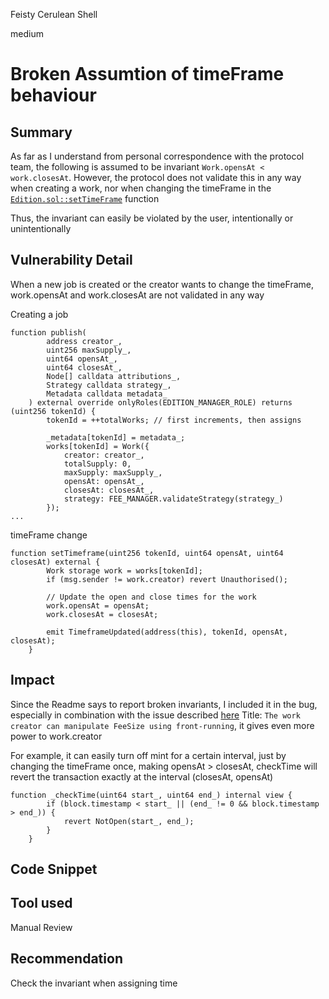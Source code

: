 Feisty Cerulean Shell

medium

# Broken Assumtion of timeFrame behaviour

## Summary
As far as I understand from personal correspondence with the protocol team, the following is assumed to be invariant
`Work.opensAt < work.closesAt`. However, the protocol does not validate this in any way when creating a work, nor when changing the timeFrame in the [`Edition.sol::setTimeFrame`](https://github.com/sherlock-audit/2024-04-titles/blob/main/wallflower-contract-v2/src/editions/Edition.sol#L401-L401) function

Thus, the invariant can easily be violated by the user, intentionally or unintentionally

## Vulnerability Detail
When a new job is created or the creator wants to change the timeFrame, work.opensAt and work.closesAt are not validated in any way

Creating a job
```solidity
function publish(
        address creator_,
        uint256 maxSupply_,
        uint64 opensAt_,
        uint64 closesAt_,
        Node[] calldata attributions_,
        Strategy calldata strategy_,
        Metadata calldata metadata_
    ) external override onlyRoles(EDITION_MANAGER_ROLE) returns (uint256 tokenId) {
        tokenId = ++totalWorks; // first increments, then assigns

        _metadata[tokenId] = metadata_;
        works[tokenId] = Work({
            creator: creator_,
            totalSupply: 0,
            maxSupply: maxSupply_,
            opensAt: opensAt_,
            closesAt: closesAt_,
            strategy: FEE_MANAGER.validateStrategy(strategy_)
        });
...
```
timeFrame change
```solidity
function setTimeframe(uint256 tokenId, uint64 opensAt, uint64 closesAt) external {
        Work storage work = works[tokenId];
        if (msg.sender != work.creator) revert Unauthorised();

        // Update the open and close times for the work
        work.opensAt = opensAt;
        work.closesAt = closesAt;

        emit TimeframeUpdated(address(this), tokenId, opensAt, closesAt);
    }
```

## Impact
Since the Readme says to report broken invariants, I included it in the bug, especially in combination with the issue described [here](https://github.com/sherlock-audit/2024-04-titles-BengalCatBalu/issues/1) Title: `The work creator can manipulate FeeSize using front-running`, it gives even more power to work.creator

For example, it can easily turn off mint for a certain interval, just by changing the timeFrame once, making opensAt > closesAt, checkTime will revert the transaction exactly at the interval (closesAt, opensAt)

```solidity
function _checkTime(uint64 start_, uint64 end_) internal view {
        if (block.timestamp < start_ || (end_ != 0 && block.timestamp > end_)) {
            revert NotOpen(start_, end_);
        }
    }
```

## Code Snippet

## Tool used

Manual Review

## Recommendation
Check the invariant when assigning time